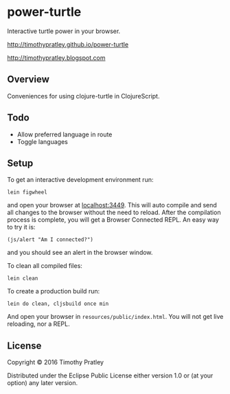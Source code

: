# power-turtle

Interactive turtle power in your browser.

http://timothypratley.github.io/power-turtle

http://timothypratley.blogspot.com

## Overview

Conveniences for using clojure-turtle in ClojureScript.

## Todo

* Allow preferred language in route
* Toggle languages

## Setup

To get an interactive development environment run:

    lein figwheel

and open your browser at [localhost:3449](http://localhost:3449/).
This will auto compile and send all changes to the browser without the
need to reload. After the compilation process is complete, you will
get a Browser Connected REPL. An easy way to try it is:

    (js/alert "Am I connected?")

and you should see an alert in the browser window.

To clean all compiled files:

    lein clean

To create a production build run:

    lein do clean, cljsbuild once min

And open your browser in `resources/public/index.html`. You will not
get live reloading, nor a REPL. 

## License

Copyright © 2016 Timothy Pratley

Distributed under the Eclipse Public License either version 1.0 or (at your option) any later version.
